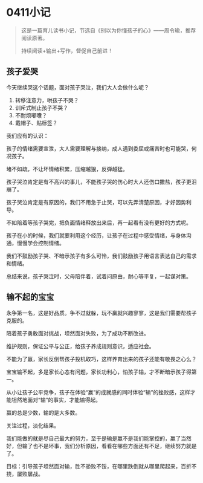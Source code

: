 # 0411小记

> 这是一篇育儿读书小记，节选自《别以为你懂孩子的心》——周令瑜，推荐阅读原著。
>
> 持续阅读+输出+写作，督促自己前进！

## 孩子爱哭

今天继续哭这个话题，面对孩子哭泣，我们大人会做什么呢？

1. 转移注意力，哄孩子不哭？
2. 训斥式制止孩子不哭？
3. 不耐烦嘟囔？
4. 戴帽子、贴标签？

我们应有的认识：

孩子的情绪需要宣泄，大人需要理解与接纳，成人遇到委屈或痛苦时也可能哭，何况孩子。

堵不如疏，不让坏情绪积累，压缩越狠，反弹越猛。

孩子哭泣肯定是有不高兴的事儿，不能孩子哭的伤心时大人还伤口撒盐，孩子更泪崩了。

孩子哭泣肯定是有原因的，我们不用急于止哭，可以先弄清楚原因，才好因势利导。

不如陪着等孩子哭完，把负面情绪释放出来后，再一起看有没有更好的方式呢。

孩子在小的时候，我们就要利用这个经历，让孩子在过程中感受情绪，与身体沟通，慢慢学会控制情绪。

我们不鼓励孩子哭、不暗示孩子有多么可怜，我们鼓励孩子用语言表达自己的需求和情绪。

总结来说，孩子哭泣时，父母陪伴着，试着问原由，耐心等平复，一起谋对策。

## 输不起的宝宝

永争第一名，这是好品质。争不过就躲，玩不赢就兴趣寥寥，这是我们需要帮孩子克服的。

陪着孩子勇敢面对挑战，坦然面对失败，为了成功不断改进。

维护规则，保证公平与公正，给孩子养成规则意识，适应社会。

不能为了赢，家长反倒帮孩子投机取巧，这样养育出来的孩子还能有敬畏之心么？

宝宝输不起，多是家长心态有问题，家长功利心，怕孩子输，才不断暗示孩子得第一。

从小让孩子公平竞争，孩子在体验“赢”的成就感的同时体验“输”的挫败感，这样才能坦然地面对“输”的事实，才能输得起。

赢的总是少数，输的是大多数。

关注过程，淡化结果。

我们能做的就是尽自己最大的努力，至于是输是赢不是我们能掌控的，赢了当然好，但输了也不是坏事，我们分析原因，看看在哪些方面还有不足，继续努力就是了。

目标：引导孩子坦然面对输，胜不骄败不馁，在哪里跌倒就从哪里爬起来，百折不挠，屡败屡战。


